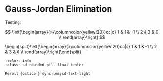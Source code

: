 # Gauss-Jordan Elimination

Testing:

$$
\left[\begin{array}{>{\columncolor{yellow!20}}cc|c}
    1 & 1 & -1 \\
    2 & 3 & 0  \\
\end{array}\right]
$$

<div class="live" id="matrix-test">
\begin{split}\left[\begin{array}{>\columncolor{yellow!20}cc|c}
    1 & 1 & -1 \\
    2 & 3 & 0  \\
\end{array}\right]\end{split}
</div>

```{button-ref} #
:color: info
:class: sd-rounded-pill float-center

Reroll {octicon}`sync;1em;sd-text-light`
```

<script>MathJax.typeset(['.live']);</script>

<script src="../../../_static/vectorious.js">
</script>
<script src="../../../_static/matrix-TeX.js">
</script>
<script src="../../../_static/Matrix Unit/2-gauss-jordan-elimination.js">
</script>